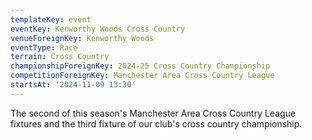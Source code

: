 ```yaml
---
templateKey: event
eventKey: Kenworthy Woods Cross Country
venueForeignKey: Kenworthy Woods
eventType: Race
terrain: Cross Country
championshipForeignKey: 2024-25 Cross Country Championship
competitionForeignKey: Manchester Area Cross Country League
startsAt: '2024-11-09 13:30'
---
```

The second of this season's Manchester Area Cross Country League fixtures and the third fixture of our club's cross country championship.